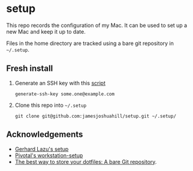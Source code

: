 # setup

This repo records the configuration of my Mac. It can be used to set up a new
Mac and keep it up to date.

Files in the home directory are tracked using a bare git repository in `~/.setup`.

## Fresh install

1. Generate an SSH key with this [script](https://github.com/jamesjoshuahill/setup/blob/master/bin/generate-ssh-key)
    ```
    generate-ssh-key some.one@example.com
    ```
1. Clone this repo into `~/.setup`
    ```
    git clone git@github.com:jamesjoshuahill/setup.git ~/.setup/
    ```

## Acknowledgements

- [Gerhard Lazu's setup](https://github.com/gerhard/setup)
- [Pivotal's workstation-setup](https://github.com/pivotal/workstation-setup)
- [The best way to store your dotfiles: A bare Git repository](https://www.atlassian.com/git/tutorials/dotfiles).
